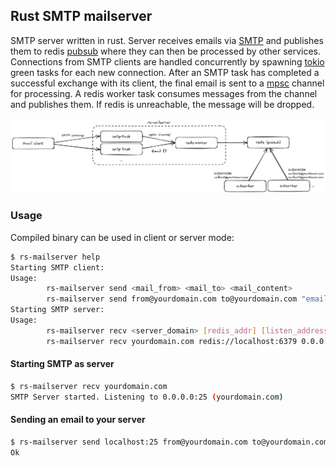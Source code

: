 ## Rust SMTP mailserver

SMTP server written in rust. Server receives emails via [SMTP](https://en.wikipedia.org/wiki/Simple_Mail_Transfer_Protocol) and publishes them to redis [pubsub](https://redis.io/docs/latest/develop/interact/pubsub/) where they can then be processed by other services. Connections from SMTP clients are handled concurrently by spawning [tokio](https://tokio.rs/) green tasks for each new connection. After an SMTP task has completed a successful exchange with its client, the final email is sent to a [mpsc](https://doc.rust-lang.org/nightly/std/sync/mpsc/index.html) channel for processing. A redis worker task consumes messages from the channel and publishes them. If redis is unreachable, the message will be dropped.

![System graph](https://github.com/fakelag/rs-mailserver/blob/master/img/rsms.png)

### Usage
Compiled binary can be used in client or server mode:

```bash
$ rs-mailserver help
Starting SMTP client:
Usage:
        rs-mailserver send <mail_from> <mail_to> <mail_content>
        rs-mailserver send from@yourdomain.com to@yourdomain.com "email contents"
Starting SMTP server:
Usage:
        rs-mailserver recv <server_domain> [redis_addr] [listen_address]
        rs-mailserver recv yourdomain.com redis://localhost:6379 0.0.0.0:25
```

#### Starting SMTP as server

```bash
$ rs-mailserver recv yourdomain.com
SMTP Server started. Listening to 0.0.0.0:25 (yourdomain.com)
```

#### Sending an email to your server
```bash
$ rs-mailserver send localhost:25 from@yourdomain.com to@yourdomain.com "email contents to send"
Ok
```
